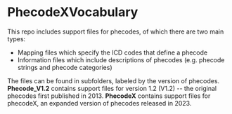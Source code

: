 # PhecodeXVocabulary
This repo includes support files for phecodes, of which there are two main types:
- Mapping files which specify the ICD codes that define a phecode
- Information files which include descriptions of phecodes (e.g. phecode strings and phecode categories)

The files can be found in subfolders, labeled by the version of phecodes. **Phecode_V1.2** contains support files for version 1.2 (V1.2) -- the original phecodes first published in 2013. **PhecodeX** contains support files for phecodeX, an expanded version of phecodes released in 2023.